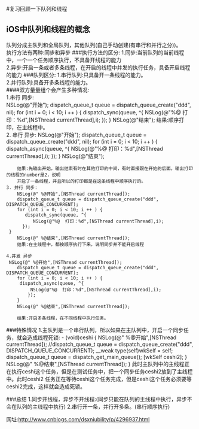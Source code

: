 #复习回顾一下队列和线程
## iOS中队列和线程的概念
队列分成主队列和全局队列，其他队列(自己手动创建(有串行和并行之分))。  
执行方法有两种:同步和异步
###执行方法的区分: 
    1.同步:当前队列的当前线程中，一个一个任务顺序执行，不具备开线程的能力  
    2.异步:开启一条或者多条线程，在开启的线程中并发的执行任务，具备开启线程的能力
###队列区分:
    1.串行队列:只具备开一条线程的能力。   
    2.并行队列:具备开多条线程的能力。    
####双方量量组个会产生多种情况:  
    1.串行 同步:  
        NSLog(@"开始");
        dispatch_queue_t queue = dispatch_queue_create("ddd", nil);
        for (int i = 0; i < 10; i ++ ) {
            dispatch_sync(queue, ^{
                NSLog(@"%@  打印：%d",[NSThread currentThread],i);
            });
        }
        NSLog(@"结束");
        结果:顺序打印，在主线程中。         
    2. 串行 异步: 
        NSLog(@"开始");
        dispatch_queue_t queue = dispatch_queue_create("ddd", nil);
        for (int i = 0; i < 10; i ++ ) {
            dispatch_async(queue, ^{
             NSLog(@"%@  打印：%d",[NSThread currentThread],i);
            });
     }
     NSLog(@"结束");

        结果:先输出开始，输出结束有时在其他打印的中间，有时直接跟在开始的后面。输出打印的线程的number是2，说明
        开启了一条线程，并且所以的打印都是在这条线程中顺序执行的。   
    3. 并行 同步:
        NSLog(@" %@开始",[NSThread currentThread]);
        dispatch_queue_t queue = dispatch_queue_create("ddd", DISPATCH_QUEUE_CONCURRENT);
        for (int i = 0; i < 10; i ++ ) {
           dispatch_sync(queue, ^{
     	      NSLog(@"%@  打印：%d",[NSThread currentThread],i);
          });
     }
        NSLog(@" %@结束",[NSThread currentThread]);
        结果:在主线程中，都按顺序执行下来，说明同步并不能开启线程   

    4.并发 异步
     NSLog(@" %@开始",[NSThread currentThread]);
        dispatch_queue_t queue = dispatch_queue_create("ddd", DISPATCH_QUEUE_CONCURRENT);
        for (int i = 0; i < 10; i ++ ) {
         dispatch_async(queue, ^{
             NSLog(@"%@  打印：%d",[NSThread currentThread],i);
            });
        }
        NSLog(@" %@结束",[NSThread currentThread]);

        结果:开启多条线程，在不同线程中执行任务。
###特殊情况
        1.主队列是一个串行队列，所以如果在主队列中，开启一个同步任务，就会造成线程死锁:
     - (void)ceshi {
        NSLog(@" %@开始",[NSThread currentThread]);
        //dispatch_queue_t queue = dispatch_queue_create("ddd", DISPATCH_QUEUE_CONCURRENT);
     __weak type(self)wkSelf = self; 
     dispatch_queue_t queue = dispatch_get_main_queue();
        [wkSelf  ceshi2];
        }
     NSLog(@" %@结束",[NSThread currentThread]);
        }
   	此时主队列中的主线程正在执行ceshi这个任务，但是在测试任务中，把一个同步任务ceshi2放到了主线程中。此时ceshi2
    任务正在等待ceshi这个任务完成，但是ceshi这个任务必须要等ceshi2完成，这样就会造成死锁。

###总结
    1.同步开线程，异步不开线程:(同步只能在队列的主线程中执行，异步不会在队列的主线程中执行)
    2.串行开一条，并行开多条。(串行顺序执行)

网址:http://www.cnblogs.com/dsxniubility/p/4296937.html